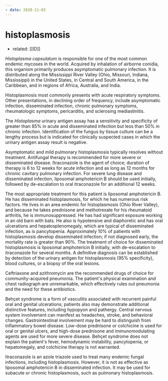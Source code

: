 ```yaml
---
- date: 2020-11-02
---
```


# histoplasmosis

- related: [[ID]]

<!-- histoplasmosis endemic area, spread, sx, dx rx -->

_Histoplasma capsulatum_ is responsible for one of the most common endemic mycoses in the world. Acquired by inhalation of airborne conidia, this organism primarily produces asymptomatic pulmonary infection. It is distributed along the Mississippi River Valley (Ohio, Missouri, Indiana, Mississippi) in the United States, in Central and South America, in the Caribbean, and in regions of Africa, Australia, and India.

Histoplasmosis most commonly presents with acute respiratory symptoms. Other presentations, in declining order of frequency, include asymptomatic infection, disseminated infection, chronic pulmonary symptoms, rheumatologic symptoms, pericarditis, and sclerosing mediastinitis.

The _Histoplasma_ urinary antigen assay has a sensitivity and specificity of greater than 85% in acute and disseminated infection but less than 50% in chronic infection. Identification of the fungus by tissue culture can be a lengthy process but is indicated for clinically suspected cases in which the urinary antigen assay result is negative.

Asymptomatic and mild pulmonary histoplasmosis typically resolves without treatment. Antifungal therapy is recommended for more severe or disseminated disease. Itraconazole is the agent of choice; duration of therapy is 6 to 12 weeks for acute infection and as long as 12 months for chronic cavitary pulmonary infection. For severe lung disease and disseminated infection, liposomal amphotericin B should be used initially, followed by de-escalation to oral itraconazole for an additional 12 weeks.

The most appropriate treatment for this patient is liposomal amphotericin B. He has disseminated histoplasmosis, for which he has numerous risk factors. He lives in an area endemic for histoplasmosis (Ohio River Valley), and because he takes prednisone and methotrexate for his rheumatoid arthritis, he is immunosuppressed. He has had significant exposure working in an old barn with bats. He also is hypotensive and diaphoretic and has oral ulcerations and hepatosplenomegaly, which are typical of disseminated infection, as is pancytopenia. Approximately 10% of patients with histoplasmosis develop disseminated infection; if not diagnosed early, the mortality rate is greater than 90%. The treatment of choice for disseminated histoplasmosis is liposomal amphotericin B initially, with de-escalation to itraconazole for several months. A definitive diagnosis can be established by detection of the urinary antigen for histoplasmosis (95% specificity), blood cultures, or a biopsy of the oral lesions.

Ceftriaxone and azithromycin are the recommended drugs of choice for community-acquired pneumonia. The patient's physical examination and chest radiograph are unremarkable, which effectively rules out pneumonia and the need for these antibiotics.

Behçet syndrome is a form of vasculitis associated with recurrent painful oral and genital ulcerations; patients also may demonstrate additional distinctive features, including hypopyon and pathergy. Central nervous system involvement can manifest as headaches, stroke, and behavioral changes. Gastrointestinal involvement may be hard to distinguish from inflammatory bowel disease. Low-dose prednisone or colchicine is used for oral or genital ulcers, and high-dose prednisone and immunomodulating agents are used for more severe disease. Behçet syndrome does not explain the patient's fever, hemodynamic instability, pancytopenia, or hepatomegaly, and colchicine therapy is not warranted.

Itraconazole is an azole triazole used to treat many endemic fungal infections, including histoplasmosis. However, it is not as effective as liposomal amphotericin B in disseminated infection. It may be used for subacute or chronic histoplasmosis, such as pulmonary histoplasmosis.
